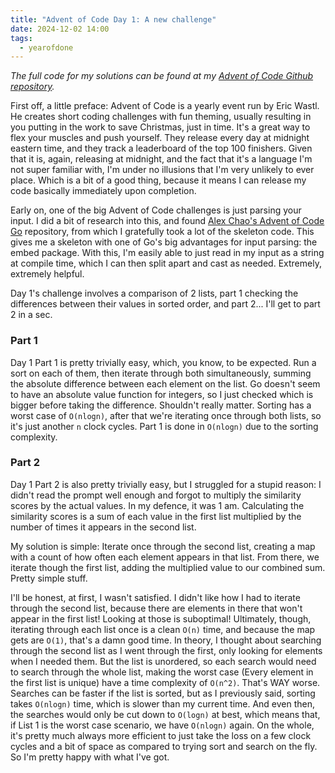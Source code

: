 ```yaml
---
title: "Advent of Code Day 1: A new challenge"
date: 2024-12-02 14:00
tags:
  - yearofdone
---
```

_The full code for my solutions can be found at my [Advent of Code Github repository](https://github.com/Wigsinator/advent-of-code)._

First off, a little preface: Advent of Code is a yearly event run by Eric Wastl. He creates short coding challenges with fun theming, usually resulting in you putting in the work to save Christmas, just in time. It's a great way to flex your muscles and push yourself. They release every day at midnight eastern time, and they track a leaderboard of the top 100 finishers. Given that it is, again, releasing at midnight, and the fact that it's a language I'm not super familiar with, I'm under no illusions that I'm very unlikely to ever place. Which is a bit of a good thing, because it means I can release my code basically immediately upon completion.

Early on, one of the big Advent of Code challenges is just parsing your input. I did a bit of research into this, and found [Alex Chao's Advent of Code Go](https://github.com/alexchao26/advent-of-code-go) repository, from which I gratefully took a lot of the skeleton code. This gives me a skeleton with one of Go's big advantages for input parsing: the embed package. With this, I'm easily able to just read in my input as a string at compile time, which I can then split apart and cast as needed. Extremely, extremely helpful. 

Day 1's challenge involves a comparison of 2 lists, part 1 checking the differences between their values in sorted order, and part 2... I'll get to part 2 in a sec.

### Part 1

Day 1 Part 1 is pretty trivially easy, which, you know, to be expected. Run a sort on each of them, then iterate through both simultaneously, summing the absolute difference between each element on the list. Go doesn't seem to have an absolute value function for integers, so I just checked which is bigger before taking the difference. Shouldn't really matter. Sorting has a worst case of `O(nlogn)`, after that we're iterating once through both lists, so it's just another `n` clock cycles. Part 1 is done in `O(nlogn)` due to the sorting complexity.
### Part 2

Day 1 Part 2 is also pretty trivially easy, but I struggled for a stupid reason: I didn't read the prompt well enough and forgot to multiply the similarity scores by the actual values. In my defence, it was 1 am. Calculating the similarity scores is a sum of each value in the first list multiplied by the number of times it appears in the second list. 

My solution is simple: Iterate once through the second list, creating a map with a count of how often each element appears in that list. From there, we iterate though the first list, adding the multiplied value to our combined sum. Pretty simple stuff.

I'll be honest, at first, I wasn't satisfied. I didn't like how I had to iterate through the second list, because there are elements in there that won't appear in the first list! Looking at those is suboptimal! Ultimately, though, iterating through each list once is a clean `O(n)` time, and because the map gets are `O(1)`, that's a damn good time. In theory, I thought about searching through the second list as I went through the first, only looking for elements when I needed them. But the list is unordered, so each search would need to search through the whole list, making the worst case (Every element in the first list is unique) have a time complexity of `O(n^2)`. That's WAY worse. Searches can be faster if the list is sorted, but as I previously said, sorting takes `O(nlogn)` time, which is slower than my current time. And even then, the searches would only be cut down to `O(logn)` at best, which means that, if List 1 is the worst case scenario, we have `O(nlogn)` again. On the whole, it's pretty much always more efficient to just take the loss on a few clock cycles and a bit of space as compared to trying sort and search on the fly. So I'm pretty happy with what I've got.